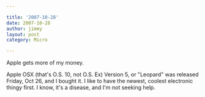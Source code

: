 ```yaml
---

title: '2007-10-28'
date: 2007-10-28
author: jimmy
layout: post
category: Micro

---
```


Apple gets more of my money.

Apple OSX (that's O.S. 10, not O.S. Ex)  Version 5, or "Leopard" was released Friday, Oct 26, and I bought it.  I like to have the newest, coolest electronic thingy first.  I know, it's a disease, and I'm not seeking help. 
